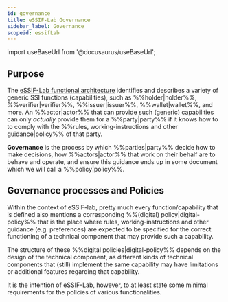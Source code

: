 ```yaml
---
id: governance
title: eSSIF-Lab Governance
sidebar_label: Governance
scopeid: essifLab
---
```


import useBaseUrl from '@docusaurus/useBaseUrl';

## Purpose
The [eSSIF-Lab functional architecture](functional-architecture) identifies and describes a variety of generic SSI functions (capabilities), such as %%holder|holder%%, %%verifier|verifier%%, %%issuer|issuer%%, %%wallet|wallet%%, and more. An %%actor|actor%% that can provide such (generic) capabilities can only _actually_ provide them for a %%party|party%% if it knows how to to comply with the %%rules, working-instructions and other guidance|policy%% of that party. 

**Governance** is the process by which %%parties|party%% decide how to make decisions, how %%actors|actor%% that work on their behalf are to behave and operate, and ensure this guidance ends up in some document which we will call a %%policy|policy%%.

## Governance processes and Policies
Within the context of eSSIF-lab, pretty much every function/capability that is defined also mentions a corresponding %%(digital) policy|digital-policy%% that is the place where rules, working-instructions and other guidance (e.g. preferences) are expected to be specified for the correct functioning of a technical component that may provide such a capability.

The structure of these %%digital policies|digital-policy%% depends on the design of the technical component, as different kinds of technical components that (still) implement the same capability may have limitations or additional features regarding that capability.

It is the intention of eSSIF-Lab, however, to at least state some minimal requirements for the policies of various functionalities.